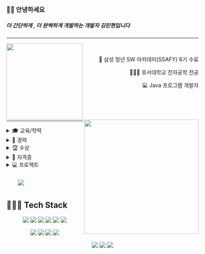 <!-- <p align="right">
    <img src="https://hits.seeyoufarm.com/api/count/incr/badge.svg?url=https%3A%2F%2Fgithub.com%2FethanKim93&count_bg=%236BA4F8&title_bg=%230E1116&icon=github.svg&icon_color=%23FFFFFF&title=hits&edge_flat=false"
         style="height: auto; margin-left: 20px; margin-right: 20px; padding: 10px;"/>
</p>
 -->
 ### 👋🏻 안녕하세요
 ##### 더 간단하게 , 더 완벽하게 개발하는 개발자 김민현입니다
 <hr>

<img src="https://user-images.githubusercontent.com/87460980/198689543-01a71178-6736-4766-9d30-d07c4d485778.png" align="left" height="200px">
<!-- <img src="https://user-images.githubusercontent.com/87460980/198689679-4cb38632-6ee2-4012-b037-36a098dc7390.png" align="center" height="200px"> -->

<!-- ![image](https://user-images.githubusercontent.com/87460980/198689679-4cb38632-6ee2-4012-b037-36a098dc7390.png) -->

<!--     ![image](https://user-images.githubusercontent.com/87460980/198689134-e191c7b2-14bf-4755-abad-564506b37ace.png) -->

<div align="right">
<br>

 📘   삼성 청년 SW 아카데미(SSAFY) 6기 수료
    
 👩🏻‍💼   호서대학교 전자공학 전공
    
 💻   Java 프로그램 개발자
  
 
<br>

</div>
<br>
<img src="https://user-images.githubusercontent.com/87460980/198688755-fa906505-d147-4581-8339-4a9e74f6d98f.png" align="right" width="300px">

<!-- ![image](https://user-images.githubusercontent.com/87460980/198688755-fa906505-d147-4581-8339-4a9e74f6d98f.png) -->

<div align="left">
<br>
<hr>
<details>
<summary>🎓 교육/학력</summary>
<div markdown="1">
    
- 호서대학교 전자공학 학사 (2012.03 ~ 2019.02)
    
- 삼성청년SW아카데미 6기 교육 (2021.07 ~ 2022.06)
    
</div>
</details>
    

<details>
<summary>💼 경력</summary>
<div markdown="1">
    
- 로봇엔드디자인 펌웨어 엔지니어(2018.12 ~ 2020.01)
    
- 미래로 시스템 Java 백엔드 개발자(2022.07~)

</div>
</details>
<details>
<summary>🏆 수상</summary>
<div markdown="1">

- 교내 창의융합 아이디어 경진대회 우수상
    
- 교내 캡스톤디자인 경진대회 최우수상

- 2018 공학 페시티벌 사회기여상

- SSAFY 자율 프로젝트 우수상(전국 96개 팀 中 2등)

</div>
</details>

<details>
<summary>📝 자격증</summary>
<div markdown="1">
    
- 정보처리기사
    
- SQLD
    
</div>
</details>
    
<details>
<summary>💻 프로젝트</summary>
<div markdown="1">
    
- 삼성 반도체 Java SW 개발(2022.07~)
    
- Dokkabi (쉽고 빠른 배포 솔루션)
    
- 세상에 나쁜 기부는 없다(블록체인 기반 기부 플랫폼)
    
- Azit (공유 영상 다이어리)
    
</div>
</details>

<img 
src="https://github-readme-stats.vercel.app/api?username=ethanKim93&hide=stars,contribs&count_private=true&show_icons=true"
style="height: auto; margin-left: 20px; margin-right: 20px; padding: 10px;"/>
</div>


<!-- 
<div id="main" align="left">
    <img 
        src="https://github-readme-stats.vercel.app/api?username=ethanKim93&hide=stars,contribs&count_private=true&show_icons=true"
        style="height: auto; margin-left: 20px; margin-right: 20px; padding: 10px;"/>
</div>
    -->



    
<!-- [![Solved.ac Profile](http://mazassumnida.wtf/api/v2/generate_badge?boj=wsmh17)](https://solved.ac/wsmh17/) -->

## 👩🏻‍💻 Tech Stack 

<p align="center">
    <img src="https://img.shields.io/badge/Java-007396?style=flat-square&logo=java&logoColor=white"/>
      <img src="https://img.shields.io/badge/Python-3766AB?style=flat-square&logo=Python&logoColor=white"/>
    <img src="https://img.shields.io/badge/Javascript-ffb13b?style=flat-square&logo=javascript&logoColor=white"/>
    <img src="https://img.shields.io/badge/C-A8B9CC?style=flat-square&logo=C&logoColor=white"/>
    <img src="https://img.shields.io/badge/HTML-E34F26?style=flat-square&logo=html5&logoColor=white"/>
    <img src="https://img.shields.io/badge/CSS-1572B6?style=flat-square&logo=css3&logoColor=white"/>
</p>


<p align="center">
    <img src="https://img.shields.io/badge/Spring-6DB33F?style=flat-square&logo=Spring&logoColor=white"/>
      <img src="https://img.shields.io/badge/SpringBoot-6DB33F?style=flat-square&logo=SpringBoot&logoColor=white"/>
    <img src="https://img.shields.io/badge/Django-092E20?style=flat-square&logo=Django&logoColor=white"/>
    <img src="https://img.shields.io/badge/vue.js-61DAFB?style=flat-square&logo=Vue.js&logoColor=white"/>
</p>



<p align="center">
    <img src="https://img.shields.io/badge/OracleDB-F80000?style=flat-square&logo=oracle&logoColor=white"/>
    <img src="https://img.shields.io/badge/Mysql-E6B91E?style=flat-square&logo=MySql&logoColor=white"/>
    <img src="https://img.shields.io/badge/Docker-333664?style=flat-square&logo=Docker&logoColor=white"/>
</p>

<!-- ## 🌱 Tool 
<p align="center">    
    <img src="https://img.shields.io/badge/Dbeaver-333664?style=flat-square&logo=dbeaver&logoColor=white"/>
</p>
 -->

<!--
**leejieuns2/leejieuns2** is a ✨ _special_ ✨ repository because its `README.md` (this file) appears on your GitHub profile.

Here are some ideas to get you started:

- 🔭 I’m currently working on ...
- 🌱 I’m currently learning ...
- 👯 I’m looking to collaborate on ...
- 🤔 I’m looking for help with ...
- 💬 Ask me about ...
- 📫 How to reach me: ...
- 😄 Pronouns: ...
- ⚡ Fun fact: ...
-->
